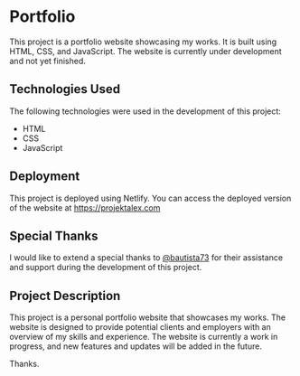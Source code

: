 # Portfolio

This project is a portfolio website showcasing my works. It is built using HTML, CSS, and JavaScript. The website is currently under development and not yet finished.

## Technologies Used

The following technologies were used in the development of this project:
- HTML
- CSS
- JavaScript

## Deployment

This project is deployed using Netlify. You can access the deployed version of the website at https://projektalex.com

## Special Thanks

I would like to extend a special thanks to [@bautista73](https://github.com/bautista73) for their assistance and support during the development of this project.

## Project Description

This project is a personal portfolio website that showcases my works. The website is designed to provide potential clients and employers with an overview of my skills and experience. The website is currently a work in progress, and new features and updates will be added in the future.

Thanks.
